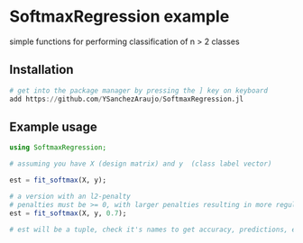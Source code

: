 # SoftmaxRegression example
simple functions for performing classification of n > 2 classes

## Installation

```julia
# get into the package manager by pressing the ] key on keyboard
add https://github.com/YSanchezAraujo/SoftmaxRegression.jl
```


## Example usage
```julia
using SoftmaxRegression;

# assuming you have X (design matrix) and y  (class label vector)

est = fit_softmax(X, y);

# a version with an l2-penalty
# penalties must be >= 0, with larger penalties resulting in more regularization
est = fit_softmax(X, y, 0.7);

# est will be a tuple, check it's names to get accuracy, predictions, estimated coefficient weights (betas), ect. 
```
